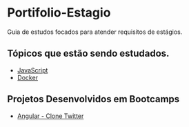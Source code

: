 # Portifolio-Estagio
Guia de estudos focados para atender requisitos de estágios.

## Tópicos que estão sendo estudados.

* [JavaScript](https://github.com/GustavoRSL/Portifolio-Estagio/tree/master/JavaScript)
* [Docker](https://github.com/GustavoRSL/Portifolio-Estagio/tree/master/Docker)

## Projetos Desenvolvidos em Bootcamps
* [Angular - Clone Twitter](https://github.com/GustavoRSL/Bootcamp-Angular-Developer-Powered-by-iFood)
